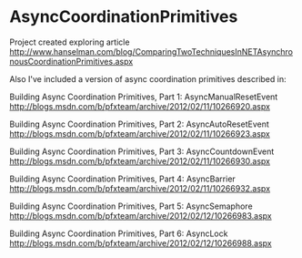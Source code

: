 AsyncCoordinationPrimitives
===========================

Project created exploring article 
http://www.hanselman.com/blog/ComparingTwoTechniquesInNETAsynchronousCoordinationPrimitives.aspx

Also I've included a version of async coordination primitives described in:

Building Async Coordination Primitives, Part 1: AsyncManualResetEvent
  http://blogs.msdn.com/b/pfxteam/archive/2012/02/11/10266920.aspx

Building Async Coordination Primitives, Part 2: AsyncAutoResetEvent
  http://blogs.msdn.com/b/pfxteam/archive/2012/02/11/10266923.aspx

Building Async Coordination Primitives, Part 3: AsyncCountdownEvent
  http://blogs.msdn.com/b/pfxteam/archive/2012/02/11/10266930.aspx

Building Async Coordination Primitives, Part 4: AsyncBarrier
  http://blogs.msdn.com/b/pfxteam/archive/2012/02/11/10266932.aspx

Building Async Coordination Primitives, Part 5: AsyncSemaphore
  http://blogs.msdn.com/b/pfxteam/archive/2012/02/12/10266983.aspx

Building Async Coordination Primitives, Part 6: AsyncLock
  http://blogs.msdn.com/b/pfxteam/archive/2012/02/12/10266988.aspx

